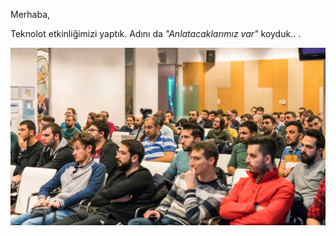 Merhaba,

Teknolot etkinliğimizi yaptık. Adını da _"Anlatacaklarımız var"_ koyduk.. .



![d1.jpg](d1.jpg)